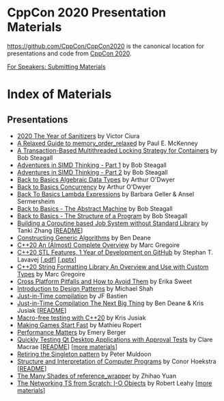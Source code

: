 CppCon 2020 Presentation Materials
==================================

https://github.com/CppCon/CppCon2020 is the canonical location for presentations
and code from [CppCon 2020](http://cppcon.org).

[For Speakers: Submitting Materials](Submitting.md)
# Index of Materials

## Presentations

 - [2020 The Year of Sanitizers](Presentations/2020_the_year_of_sanitizers/2020_the_year_of_sanitizers__victor_ciura__cppcon_2020.pdf) by Victor Ciura
 - [A Relaxed Guide to memory_order_relaxed](Presentations/a_relaxed_guide_to_memory_order_relaxed/a_relaxed_guide_to_memory_order_relaxed__paul_e_mckenney___cppcon_2020.pdf) by Paul E. McKenney 
 - [A Transaction-Based Multithreaded Locking Strategy for Containers](Presentations/a_transactionbased_multithreaded_locking_strategy_for_containers/a_transactionbased_multithreaded_locking_strategy_for_containers__bob_steagall__cppcon_2020.pdf) by Bob Steagall
 - [Adventures in SIMD Thinking - Part 1](Presentations/adventures_in_simd_thinking_part_1/adventures_in_simd_thinking_part_1__bob_steagall__cppcon_2020.pdf) by Bob Steagall
 - [Adventures in SIMD Thinking - Part 2](Presentations/adventures_in_simd_thinking_part_2/adventures_in_simd_thinking_part_2__bob_steagall__cppcon_2020.pdf) by Bob Steagall
 - [Back to Basics Algebraic Data Types](Presentations/back_to_basics_algebraic_data_types/back_to_basics_algebraic_data_types__arthur_odwyer__cppcon_2020.pdf) by Arthur O'Dwyer
 - [Back to Basics Concurrency](Presentations/back_to_basics_concurrency/back_to_basics_concurrency__arthur_odwyer__cppcon_2020.pdf) by Arthur O'Dwyer
 - [Back To Basics Lambda Expressions](Presentations/back_to_basics_lambda_expressions/back_to_basics_lambda_expressions__barbara_geller__ansel_sermersheim__cppcon_2020.pdf) by Barbara Geller & Ansel Sermersheim
 - [Back to Basics - The Abstract Machine](Presentations/back_to_basics_the_abstract_machine/back_to_basics_the_abstract_machine__bob_steagall__cppcon_2020.pdf) by Bob Steagall
 - [Back to Basics - The Structure of a Program](Presentations/back_to_basics_the_structure_of_a_program/back_to_basics_the_structure_of_a_program__bob_steagall__cppcon_2020.pdf) by Bob Steagall
 - [Building a Coroutine based Job System without Standard Library](Presentations/building_a_coroutine_based_job_system_without_standard_library/building_a_coroutine_based_job_system_without_standard_library__tanki_zhang__cppcon_2020.pdf) by Tanki Zhang \[[README](Presentations/building_a_coroutine_based_job_system_without_standard_library/README.md)\]
 - [Constructing Generic Algorithms](Presentations/constructing_generic_algorithms/constructing_generic_algorithms__ben_deane__cppcon_2020.pdf) by Ben Deane
 - [C++20 An (Almost) Complete Overview](Presentations/cpp20_an_almost_complete_overview/cpp20_an_almost_complete_overview__marc_gregoire__cppcon_2020.pptx) by Marc Gregoire
 - [C++20 STL Features, 1 Year of Development on GitHub](Presentations/cpp20_stl_features_1_year_of_development_on_github/cpp20_stl_features_1_year_of_development_on_github__stephan_t_lavavej__cppcon_2020.pdf) by Stephan T. Lavavej \[[.pdf](Presentations/cpp20_stl_features_1_year_of_development_on_github/cpp20_stl_features_1_year_of_development_on_github__stephan_t_lavavej__cppcon_2020.pdf)\] \[[.pptx](Presentations/cpp20_stl_features_1_year_of_development_on_github/cpp20_stl_features_1_year_of_development_on_github__stephan_t_lavavej__cppcon_2020.pptx)\]
 - [C++20 String Formatting Library An Overview and Use with Custom Types](Presentations/cpp20_string_formatting_library_an_overview_and_use_with_custom_types/cpp20_string_formatting_library_an_overview_and_use_with_custom_types__marc_gregoire__cppcon_2020.pptx) by Marc Gregoire
 - [Cross Platform Pitfalls and How to Avoid Them](Presentations/cross_platform_pitfalls_and_how_to_avoid_them/cross_platform_pitfalls_and_how_to_avoid_them__erika_sweet__cppcon_2020.pdf) by Erika Sweet
 - [Introduction to Design Patterns](Presentations/introduction_to_design_patterns/introduction_to_design_patterns__michael_shah__cppcon_2020.pdf) by Michael Shah
 - [Just-in-Time compilation](Presentations/justintime_compilation/justintime_compilation__jf_bastien__cppcon_2020.pdf) by JF Bastien
 - [Just-in-Time Compilation The Next Big Thing](Presentations/justintime_compilation_the_next_big_thing/justintime_compilation_the_next_big_thing__ben_deane_kris_jusiak__cppcon_2020.pdf) by Ben Deane & Kris Jusiak \[[README](Presentations/justintime_compilation_the_next_big_thing/README.md)\]
 - [Macro-free testing with C++20](Presentations/macrofree_testing_with_cpp20/macrofree_testing_with_cpp20__kris_jusiak__cppcon_2020.pdf) by Kris Jusiak
 - [Making Games Start Fast](Presentations/making_games_start_fast/making_games_start_fast__mathieu_ropert__cppcon_2020.pdf) by Mathieu Ropert
 - [Performance Matters](Presentations/performance_matters/performance_matters__emery_berger__cppcon_2020.pdf) by Emery Berger
 - [Quickly Testing Qt Desktop Applications with Approval Tests](Presentations/quickly_testing_qt_desktop_applications_with_approval_tests/quickly_testing_qt_desktop_applications_with_approval_tests__clare_macrae__cppcon_2020.pdf) by Clare Macrae \[[README](Presentations/quickly_testing_qt_desktop_applications_with_approval_tests/README.md)\] \[[more materials](Presentations/quickly_testing_qt_desktop_applications_with_approval_tests)\]
 - [Retiring the Singleton pattern](Presentations/retiring_the_singleton_pattern/retiring_the_singleton_pattern__peter_muldoon__cppcon_2020.pdf) by Peter Muldoon
 - [Structure and Interpretation of Computer Programs](Presentations/structure_and_interpretation_of_computer_programs/structure_and_interpretation_of_computer_programs__conor_hoekstra__cppcon_2020.pdf) by Conor Hoekstra \[[README](Presentations/structure_and_interpretation_of_computer_programs/README.md)\]
 - [The Many Shades of reference_wrapper](Presentations/the_many_shades_of_reference_wrapper/the_many_shades_of_reference_wrapper__zhihao_yuan__cppcon_2020.pdf) by Zhihao Yuan
 - [The Networking TS from Scratch: I-O Objects](Presentations/the_networking_ts_from_scratch_io_objects/the_networking_ts_from_scratch_io_objects__robert_leahy__cppcon_2020.pdf) by Robert Leahy \[[more materials](Presentations/the_networking_ts_from_scratch_io_objects)\]
